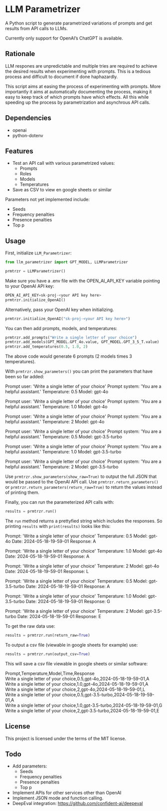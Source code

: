 # LLM Parametrizer

A Python script to generate parametrized variations of prompts and get results from API calls to LLMs.


Currently only support for OpenAI’s ChatGPT is available.


## Rationale

LLM respones are unpredictable and multiple tries are required to achieve the desired results when experimenting with prompts. This is a tedious process and difficult to document if done haphazardly.

This script aims at easing the process of experimenting with prompts. More importantly it aims at automatically documenting the process, making it easy to keep track of which prompts have which effects. All this while speeding up the process by parametrization and asynchrous API calls.


## Dependencies

* openai
* python-dotenv


## Features

* Test an API call with various parametrized values:
  * Prompts
  * Roles
  * Models
  * Temperatures
* Save as CSV to view en google sheets or similar


Parameters not yet implemented include:

* Seeds
* Frequency penalties
* Presence penalties
* Top p


## Usage

First, initialize `LLM_Parametrizer`:

```python
from llm_parametrizer import GPT_MODEL, LLMParametrizer

prmtrzr = LLMParametrizer()
```



Make sure you have a .env file with the OPEN_AI_API_KEY variable pointing to your OpenAI API key:

```python
OPEN_AI_API_KEY=sk-proj-<your API key here>
prmtrzr.initialize_OpenAI()
```


Alternatively, pass your OpenAI key when initializing.

```python
prmtrzr.initialize_OpenAI("sk-proj-<your API key here>")
```


You can then add prompts, models, and temperatures:

```python
prmtrzr.add_prompts("Write a single letter of your choice")
prmtrzr.add_models(GPT_MODEL.GPT_4o.value, GPT_MODEL.GPT_3_5_T.value)
prmtrzr.add_temperatures(0.5, 1.0, 2)
```


The above code would generate 6 prompts (2 models times 3 temperatures).


With `prmtrzr.show_parameters()` you can print the parameters that have been so far added:


Prompt user: 'Write a single letter of your choice'
Prompt system: 'You are a helpful assistant.'
Temperature: 0.5
Model: gpt-4o


Prompt user: 'Write a single letter of your choice'
Prompt system: 'You are a helpful assistant.'
Temperature: 1.0
Model: gpt-4o


Prompt user: 'Write a single letter of your choice'
Prompt system: 'You are a helpful assistant.'
Temperature: 2
Model: gpt-4o


Prompt user: 'Write a single letter of your choice'
Prompt system: 'You are a helpful assistant.'
Temperature: 0.5
Model: gpt-3.5-turbo


Prompt user: 'Write a single letter of your choice'
Prompt system: 'You are a helpful assistant.'
Temperature: 1.0
Model: gpt-3.5-turbo


Prompt user: 'Write a single letter of your choice'
Prompt system: 'You are a helpful assistant.'
Temperature: 2
Model: gpt-3.5-turbo



Use `prmtrzr.show_parameters(show_raw=True)` to output the full JSON that would be passed to the OpenAI API call. Use `prmtrzr.return_parameters()` or `prmtrzr.return_parameters(return_raw=True)` to return the values instead of printing them.



Finally, you can run the parameterized API calls with:


```python
results = prmtrzr.run()
```


The `run` method returns a prettyfied string which includes the responses. So printing `results` with `print(results)` looks like this:



Prompt: 'Write a single letter of your choice'
Temperature: 0.5
Model: gpt-4o
Date: 2024-05-18-19-59-01
Response: A


Prompt: 'Write a single letter of your choice'
Temperature: 1.0
Model: gpt-4o
Date: 2024-05-18-19-59-01
Response: A


Prompt: 'Write a single letter of your choice'
Temperature: 2
Model: gpt-4o
Date: 2024-05-18-19-59-01
Response: L


Prompt: 'Write a single letter of your choice'
Temperature: 0.5
Model: gpt-3.5-turbo
Date: 2024-05-18-19-59-01
Response: A


Prompt: 'Write a single letter of your choice'
Temperature: 1.0
Model: gpt-3.5-turbo
Date: 2024-05-18-19-59-01
Response: G


Prompt: 'Write a single letter of your choice'
Temperature: 2
Model: gpt-3.5-turbo
Date: 2024-05-18-19-59-01
Response: E



To get the raw data use:

```python
results = prmtrzr.run(return_raw=True)
```


To output a csv file (viewable in google sheets for example) use:

```python
results = prmtrzr.run(output_csv=True)
```


This will save a csv file viewable in google sheets or similar software:


Prompt,Temperature,Model,Time,Response  
Write a single letter of your choice,0.5,gpt-4o,2024-05-18-19-59-01,A  
Write a single letter of your choice,1.0,gpt-4o,2024-05-18-19-59-01,A  
Write a single letter of your choice,2,gpt-4o,2024-05-18-19-59-01,L  
Write a single letter of your choice,0.5,gpt-3.5-turbo,2024-05-18-19-59-01,A  
Write a single letter of your choice,1.0,gpt-3.5-turbo,2024-05-18-19-59-01,G  
Write a single letter of your choice,2,gpt-3.5-turbo,2024-05-18-19-59-01,E  


## License

This project is licensed under the terms of the MIT license.

## Todo

* Add parameters:
  * Seeds
  * Frequency penalties
  * Presence penalties
  * Top p
* Implement APIs for other services other than OpenAI
* Implement JSON mode and function calling.
* DeepEval integration: <https://github.com/confident-ai/deepeval>


